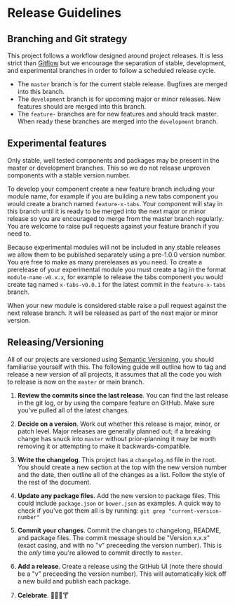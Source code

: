 # Release Guidelines

## Branching and Git strategy

This project follows a workflow designed around project releases. It is less strict than [Gitflow] but we encourage the separation of stable, development, and experimental branches in order to follow a scheduled release cycle.

- The `master` branch is for the current stable release. Bugfixes are merged into this branch.
- The `development` branch is for upcoming major or minor releases. New features should are merged into this branch.
- The `feature-` branches are for new features and should track master. When ready these branches are merged into the `development` branch.

[Gitflow]: https://www.atlassian.com/git/tutorials/comparing-workflows/gitflow-workflow


## Experimental features

Only stable, well tested components and packages may be present in the master or development branches. This so we do not release unproven components with a stable version number.

To develop your component create a new feature branch including your module name, for example if you are building a new tabs component you would create a branch named `feature-x-tabs`. Your component will stay in this branch until it is ready to be merged into the next major or minor release so you are encouraged to merge from the master branch regularly. You are welcome to raise pull requests against your feature branch if you need to.

Because experimental modules will not be included in any stable releases we allow them to be published separately using a pre-1.0.0 version number. You are free to make as many prereleases as you need. To create a prerelease of your experimental module you must create a tag in the format `module-name-v0.x.x`, for example to release the tabs component you would create tag named `x-tabs-v0.0.1` for the latest commit in the `feature-x-tabs` branch.

When your new module is considered stable raise a pull request against the next release branch. It will be released as part of the next major or minor version.


## Releasing/Versioning

All of our projects are versioned using [Semantic Versioning], you should familiarise yourself with this. The following guide will outline how to tag and release a new version of all projects, it assumes that all the code you wish to release is now on the `master` or main branch.

  1. **Review the commits since the last release**. You can find the last release in the git log, or by using the compare feature on GitHub. Make sure you've pulled all of the latest changes.

  2. **Decide on a version**. Work out whether this release is major, minor, or patch level. Major releases are generally planned out; if a breaking change has snuck into `master` without prior-planning it may be worth removing it or attempting to make it backwards-compatible.

  3. **Write the changelog**. This project has a `changelog.md` file in the root. You should create a new section at the top with the new version number and the date, then outline all of the changes as a list. Follow the style of the rest of the document.

  4. **Update any package files**. Add the new version to package files. This could include `package.json` or `bower.json` as examples. A quick way to check if you've got them all is by running: `git grep "current-version-number"`

  5. **Commit your changes**. Commit the changes to changelong, README, and package files. The commit message should be "Version x.x.x" (exact casing, and with no "v" preceeding the version number). This is the _only_ time you're allowed to commit directly to `master`.

  6. **Add a release**. Create a release using the GitHub UI (note there should be a "v" preceeding the version number). This will automatically kick off a new build and publish each package.

  7. **Celebrate**. :tada::beer::cake::cocktail:

[semantic versioning]: http://semver.org/